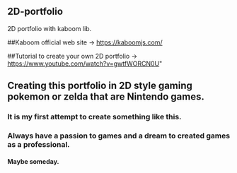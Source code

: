## 2D-portfolio
2D portfolio with kaboom lib.

##Kaboom official web site ->
https://kaboomjs.com/

##Tutorial to create your own 2D portfolio -> 
https://www.youtube.com/watch?v=gwtfWORCN0U"

## Creating this portfolio in 2D style gaming pokemon or zelda that are Nintendo games.
### **It is my first attempt to create something like this.**
### Always have a passion to games and a dream to created games as a professional.
#### Maybe someday.

## 
